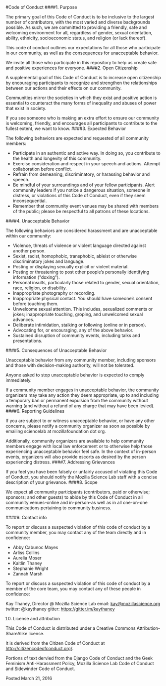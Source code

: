 #Code of Conduct
####1. Purpose

The primary goal of this Code of Conduct is to be inclusive to the largest number of contributors, with the most varied and diverse backgrounds possible. As such, we are committed to providing a friendly, safe and welcoming environment for all, regardless of gender, sexual orientation, ability, ethnicity, socioeconomic status, and religion (or lack thereof).

This code of conduct outlines our expectations for all those who participate in our community, as well as the consequences for unacceptable behavior.

We invite all those who participate in this repository to help us create safe and positive experiences for everyone.
####2. Open Citizenship

A supplemental goal of this Code of Conduct is to increase open citizenship by encouraging participants to recognize and strengthen the relationships between our actions and their effects on our community.

Communities mirror the societies in which they exist and positive action is essential to counteract the many forms of inequality and abuses of power that exist in society.

If you see someone who is making an extra effort to ensure our community is welcoming, friendly, and encourages all participants to contribute to the fullest extent, we want to know.
####3. Expected Behavior

The following behaviors are expected and requested of all community members:

* Participate in an authentic and active way. In doing so, you contribute to the health and longevity of this community.
* Exercise consideration and respect in your speech and actions. Attempt collaboration before conflict.
* Refrain from demeaning, discriminatory, or harassing behavior and speech.
* Be mindful of your surroundings and of your fellow participants. Alert community leaders if you notice a dangerous situation, someone in distress, or violations of this Code of Conduct, even if they seem inconsequential.
* Remember that community event venues may be shared with members of the public; please be respectful to all patrons of these locations.

####4. Unacceptable Behavior

The following behaviors are considered harassment and are unacceptable within our community:

* Violence, threats of violence or violent language directed against another person.
* Sexist, racist, homophobic, transphobic, ableist or otherwise discriminatory jokes and language.
* Posting or displaying sexually explicit or violent material.
* Posting or threatening to post other people’s personally identifying information ("doxing").
* Personal insults, particularly those related to gender, sexual orientation, race, religion, or disability.
* Inappropriate photography or recording.
* Inappropriate physical contact. You should have someone’s consent before touching them.
* Unwelcome sexual attention. This includes, sexualized comments or jokes; inappropriate touching, groping, and unwelcomed sexual advances.
* Deliberate intimidation, stalking or following (online or in person).
* Advocating for, or encouraging, any of the above behavior.
* Sustained disruption of community events, including talks and presentations.

####5. Consequences of Unacceptable Behavior

Unacceptable behavior from any community member, including sponsors and those with decision-making authority, will not be tolerated.

Anyone asked to stop unacceptable behavior is expected to comply immediately.

If a community member engages in unacceptable behavior, the community organizers may take any action they deem appropriate, up to and including a temporary ban or permanent expulsion from the community without warning (and without a refund of any charge that may have been levied).
####6. Reporting Guidelines

If you are subject to or witness unacceptable behavior, or have any other concerns, please notify a community organizer as soon as possible by emailing sciencelab at mozillafoundation dot org.

Additionally, community organizers are available to help community members engage with local law enforcement or to otherwise help those experiencing unacceptable behavior feel safe. In the context of in-person events, organizers will also provide escorts as desired by the person experiencing distress.
####7. Addressing Grievances

If you feel you have been falsely or unfairly accused of violating this Code of Conduct, you should notify the Mozilla Science Lab staff with a concise description of your grievance.
####8. Scope

We expect all community participants (contributors, paid or otherwise; sponsors; and other guests) to abide by this Code of Conduct in all community venues–online and in-person–as well as in all one-on-one communications pertaining to community business.

####9. Contact info

To report or discuss a suspected violation of this code of conduct by a community member, you may contact any of the team directly and in confidence:

* Abby Cabunoc Mayes
* Arliss Collins
* Aurelia Moser
* Kaitlin Thaney
* Stephanie Wright
* Zannah Marsh

To report or discuss a suspected violation of this code of conduct by a member of the core team, you may contact any of these people in confidence:

Kay Thaney, Director @ Mozilla Science Lab
email: kay@mozillascience.org
twitter: @kaythaney
gitter: https://gitter.im/kaythaney

10. License and attribution

This Code of Conduct is distributed under a Creative Commons Attribution-ShareAlike license.

It is derived from the Citizen Code of Conduct at http://citizencodeofconduct.org/.

Portions of text dervied from the Django Code of Conduct and the Geek Feminism Anti-Harassment Policy, Mozilla Science Lab Code of Conduct and Sidewinder Code of Conduct.

Posted March 21, 2016
